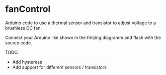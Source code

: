 # fanControl
Arduino code to use a thermal sensor and transistor to adjust voltage to a brushless DC fan.

Connect your Arduino like shown in the fritzing diagramm and flash with the source code.

TODO
* Add hysterese
* Add support for different sensors / transistors
